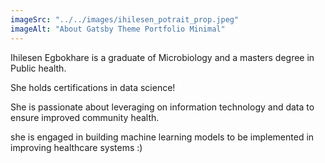 ```yaml
---
imageSrc: "../../images/ihilesen_potrait_prop.jpeg"
imageAlt: "About Gatsby Theme Portfolio Minimal"
---
```


Ihilesen Egbokhare is a graduate of Microbiology and a masters degree in Public health.

She holds certifications in data science!

She is passionate about leveraging on information technology and data to ensure improved community health.

she is engaged in building machine learning models to be implemented in improving healthcare systems :)
